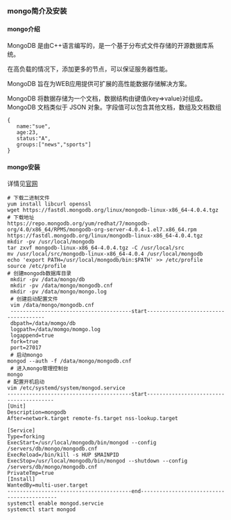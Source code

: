 ### mongo简介及安装
#### mongo介绍
MongoDB 是由C++语言编写的，是一个基于分布式文件存储的开源数据库系统。

在高负载的情况下，添加更多的节点，可以保证服务器性能。

MongoDB 旨在为WEB应用提供可扩展的高性能数据存储解决方案。

MongoDB 将数据存储为一个文档，数据结构由键值(key=>value)对组成。MongoDB 文档类似于 JSON 对象。字段值可以包含其他文档，数组及文档数组
```shell
{
   name:"sue",
   age:23,
   status:"A",
   groups:["news","sports"]
}
```
#### mongo安装
详情见[官网](https://www.mongodb.com/download-center#community) 
```shell
# 下载二进制文件
yum install libcurl openssl
wget https://fastdl.mongodb.org/linux/mongodb-linux-x86_64-4.0.4.tgz
# 下载地址
https://repo.mongodb.org/yum/redhat/7/mongodb-org/4.0/x86_64/RPMS/mongodb-org-server-4.0.4-1.el7.x86_64.rpm
https://fastdl.mongodb.org/linux/mongodb-linux-x86_64-4.0.4.tgz
mkdir -pv /usr/local/mongodb
tar zxvf mongodb-linux-x86_64-4.0.4.tgz -C /usr/local/src
mv /usr/local/src/mongodb-linux-x86_64-4.0.4 /usr/local/mongodb
echo 'export PATH=/usr/local/mongodb/bin:$PATH' >> /etc/profile
source /etc/profile
# 创建mongodb数据库目录
 mkdir -pv /data/mongo/db
 mkdir -pv /data/mongo/mongodb.cnf
 mkdir -pv /data/mongo/mongo.log
 # 创建启动配置文件
 vim /data/mongo/mongodb.cnf
 ---------------------------------------start-------------------------------------
 dbpath=/data/momgo/db
 logpath=/data/momgo/momgo.log
 logappend=true
 fork=true
 port=27017
 # 启动mongo
mongod --auth -f /data/mongo/mongodb.cnf
 # 进入mongo管理控制台
mongo
# 配置开机启动
vim /etc/systemd/system/mongod.service
----------------------------------------start----------------------------------------
[Unit]
Description=mongodb
After=network.target remote-fs.target nss-lookup.target

[Service]
Type=forking
ExecStart=/usr/local/mongodb/bin/mongod --config /servers/db/mongo/mongodb.cnf
ExecReload=/bin/kill -s HUP $MAINPID
ExecStop=/usr/local/mongodb/bin/mongod --shutdown --config /servers/db/mongo/mongodb.cnf
PrivateTmp=true
[Install]
WantedBy=multi-user.target
----------------------------------------end-------------------------------------------
systemctl enable mongod.servcie
systemctl start mongod
```